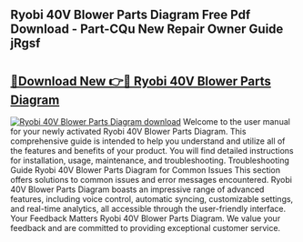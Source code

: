 ## Ryobi 40V Blower Parts Diagram Free Pdf Download - Part-CQu New Repair Owner Guide jRgsf

# <h2><a href="http://dfhl23.blite.top/?on=Ryobi+40V+Blower+Parts+Diagram">🔗Download New 👉🔴 Ryobi 40V Blower Parts Diagram</a></h2>

[![Ryobi 40V Blower Parts Diagram download](https://i.imgur.com/lujVjoI.png)](http://dfhl23.blite.top/?on=Ryobi+40V+Blower+Parts+Diagram)
Welcome to the user manual for your newly activated Ryobi 40V Blower Parts Diagram. This comprehensive guide is intended to help you understand and utilize all of the features and benefits of your product. You will find detailed instructions for installation, usage, maintenance, and troubleshooting. Troubleshooting Guide Ryobi 40V Blower Parts Diagram for Common Issues This section offers solutions to common issues and error messages encountered. Ryobi 40V Blower Parts Diagram boasts an impressive range of advanced features, including voice control, automatic syncing, customizable settings, and real-time analytics, all accessible through the user-friendly interface. Your Feedback Matters Ryobi 40V Blower Parts Diagram. We value your feedback and are committed to providing exceptional customer service.
